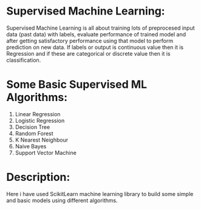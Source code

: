 # Supervised Machine Learning:
Supervised Machine Learning is all about training lots of preprocesed input data (past data) with labels, evaluate performance of trained model and after getting satisfactory performance using that model to perform prediction on new data. If labels or output is continuous value then it is Regression and if these are categorical or discrete value then it is classification.
# Some Basic Supervised ML Algorithms:
1. Linear Regression
2. Logistic Regression
3. Decision Tree
4. Random Forest
5. K Nearest Neighbour
6. Naive Bayes
7. Support Vector Machine
# Description:
Here i have used ScikitLearn machine learning library to build some simple and basic models using different algorithms. 
